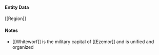 #### Entity Data

[[Region]]

#### Notes

- [[Whiteworf]] is the military capital of [[Ezemor]] and is unified and organized

